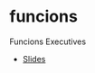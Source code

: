 # funcions
Funcions Executives

- [Slides](https://github.com/inclusa/funcions/blob/master/slides.pdf)
